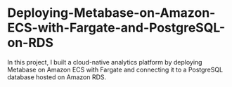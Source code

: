 # Deploying-Metabase-on-Amazon-ECS-with-Fargate-and-PostgreSQL-on-RDS
In this project, I built a cloud-native analytics platform by deploying Metabase on Amazon ECS with Fargate and connecting it to a PostgreSQL database hosted on Amazon RDS.
